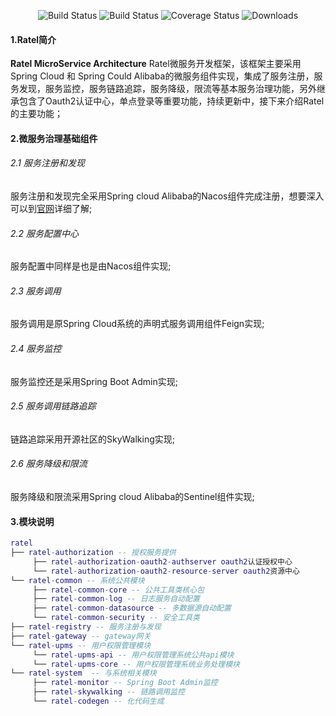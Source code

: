  <p align="center">
   <img src="https://img.shields.io/badge/Avue-1.5.0-green.svg" alt="Build Status">
   <img src="https://img.shields.io/badge/Java-11-red.svg" alt="Build Status">
   <img src="https://img.shields.io/badge/Spring%20Cloud-Greenwich.SR3-blue.svg" alt="Coverage Status">
   <img src="https://img.shields.io/badge/Spring%20Boot-2.1.9.RELEASE-blue.svg" alt="Downloads">
 </p>  
 
   
#### 1.Ratel简介
**Ratel MicroService Architecture**  Ratel微服务开发框架，该框架主要采用Spring Cloud 和 Spring Could Alibaba的微服务组件实现，集成了服务注册，服务发现，服务监控，服务链路追踪，服务降级，限流等基本服务治理功能，另外继承包含了Oauth2认证中心，单点登录等重要功能，持续更新中，接下来介绍Ratel的主要功能；


#### 2.微服务治理基础组件

###### 2.1 服务注册和发现
服务注册和发现完全采用Spring cloud Alibaba的Nacos组件完成注册，想要深入可以到[官网](http://nacos.io)详细了解;

###### 2.2 服务配置中心
服务配置中同样是也是由Nacos组件实现;

###### 2.3 服务调用
服务调用是原Spring Cloud系统的声明式服务调用组件Feign实现;

###### 2.4 服务监控
服务监控还是采用Spring Boot Admin实现;

######  2.5 服务调用链路追踪
链路追踪采用开源社区的SkyWalking实现;

######  2.6 服务降级和限流
服务降级和限流采用Spring cloud Alibaba的Sentinel组件实现;


#### 3.模块说明
```lua
ratel
├── ratel-authorization -- 授权服务提供
     ├── ratel-authorization-oauth2-authserver oauth2认证授权中心
     └── ratel-authorization-oauth2-resource-server oauth2资源中心
└── ratel-common -- 系统公共模块 
     ├── ratel-common-core -- 公共工具类核心包
     ├── ratel-common-log -- 日志服务自动配置
     ├── ratel-common-datasource -- 多数据源自动配置
     └── ratel-common-security -- 安全工具类
├── ratel-registry -- 服务注册与发现
├── ratel-gateway -- gateway网关
└── ratel-upms -- 用户权限管理模块
     └── ratel-upms-api -- 用户权限管理系统公共api模块
     └── ratel-upms-core -- 用户权限管理系统业务处理模块
└── ratel-system  -- 与系统相关模块 
     ├── ratel-monitor -- Spring Boot Admin监控
     ├── ratel-skywalking -- 链路调用监控
     └── ratel-codegen -- 化代码生成
	 
```

